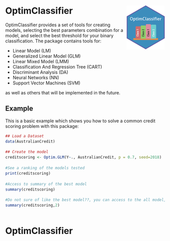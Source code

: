 # OptimClassifier <img src="man/figures/logo.png" align="right" />

OptimClassifier provides a set of tools for creating models, selecting the best parameters combination for a model, and select the best threshold for your binary classification. The package contains tools for:

- Linear Model (LM) 
- Generalized Linear Model (GLM) 
- Linear Mixed Model (LMM) 
- Classification And Regression Tree (CART)
- Discriminant Analysis (DA)
- Neural Networks (NN)
- Support Vector Machines (SVM)

as well as others that will be implemented in the future.

## Example

This is a basic example which shows you how to solve a common credit scoring problem with this package:

``` r
## Load a Dataset
data(AustralianCredit)

## Create the model
creditscoring <- Optim.GLM(Y~., AustralianCredit, p = 0.7, seed=2018)

#See a ranking of the models tested
print(creditscoring)

#Access to summary of the best model
summary(creditscoring)

#Do not sure of like the best model??, you can access to the all model, for example the 2nd model
summary(creditscoring,2)
 

```
# OptimClassifier
